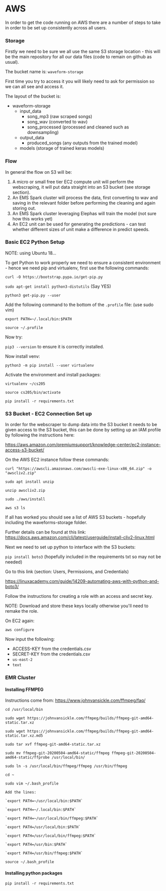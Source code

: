 # AWS 

In order to get the code running on AWS there are a number of steps to take in order to be set up consistently across all users.


### Storage

Firstly we need to be sure we all use the same S3 storage location - this will be the main repository for all our data files (code to remain on github as usual).

The bucket name is:
`waveform-storage`

First time you try to access it you will likely need to ask for permission so we can all see and access it.

The layout of the bucket is:

* waveform-storage
    * input_data
        * song_mp3 (raw scraped songs)
        * song_wav (converted to wav)
        * song_processed (processed and cleaned such as downsampling)
    * output_data
        * produced_songs (any outputs from the trained model)
    * models (storage of trained keras models)


### Flow

In general the flow on S3 will be:
1. A micro or small free tier EC2 compute unit will perform the webscraping, it will put data straight into an S3 bucket (see storage section).
2. An EMS Spark cluster will process the data, first converting to wav and saving in the relevant folder before performing the cleaning and again storing out.
3. An EMS Spark cluster leveraging Elephas will train the model (not sure how this works yet)
4. An EC2 unit can be used for generating the predictions - can test whether different sizes of unit make a difference in predict speeds.

### Basic EC2 Python Setup

NOTE: using Ubuntu 18... 

To get Python to work properly we need to ensure a consistent environment - hence we need pip and virtualenv, first use the following commands:

`curl -O https://bootstrap.pypa.io/get-pip.py`

`sudo apt-get install python3-distutils` (Say YES)

`python3 get-pip.py --user`

Add the following command to the bottom of the `.profile` file: (use sudo vim)

`export PATH=~/.local/bin:$PATH`

`source ~/.profile`

Now try: 

`pip3 --version` to ensure it is correctly installed.

Now install venv:

`python3 -m pip install --user virtualenv`

Activate the environment and install packages:

`virtualenv ~/cs205`

`source cs205/bin/activate`

`pip install -r requirements.txt`


### S3 Bucket - EC2 Connection Set up

In order for the webscraper to dump data into the S3 bucket it needs to be given access to the S3 bucket, this can be done by setting up an IAM profile by following the instructions here:

https://aws.amazon.com/premiumsupport/knowledge-center/ec2-instance-access-s3-bucket/

On the AWS EC2 instance follow these commands:

`curl "https://awscli.amazonaws.com/awscli-exe-linux-x86_64.zip" -o "awscliv2.zip"`

`sudo apt install unzip`

`unzip awscliv2.zip`

`sudo ./aws/install`

`aws s3 ls`

If all has worked you should see a list of AWS S3 buckets - hopefully including the waveforms-storage folder.

Further details can be found at this link:
https://docs.aws.amazon.com/cli/latest/userguide/install-cliv2-linux.html


Next we need to set up python to interface with the S3 buckets:

`pip install boto3` (hopefully included in the requirements txt so may not be needed)


Go to this link (section: Users, Permissions, and Credentials)

https://linuxacademy.com/guide/14209-automating-aws-with-python-and-boto3/

Follow the instructions for creating a role with an access and secret key.

NOTE: Download and store these keys locally otherwise you'll need to remake the role.

On EC2 again:

`aws configure`

Now input the following:
* ACCESS-KEY from the credentials.csv
* SECRET-KEY from the credentials.csv
* `us-east-2`
* `text`


### EMR Cluster

#### Installing FFMPEG

Instructions come from: https://www.johnvansickle.com/ffmpeg/faq/

`cd /usr/local/bin`

`sudo wget https://johnvansickle.com/ffmpeg/builds/ffmpeg-git-amd64-static.tar.xz`

`sudo wget https://johnvansickle.com/ffmpeg/builds/ffmpeg-git-amd64-static.tar.xz.md5`

`sudo tar xvf ffmpeg-git-amd64-static.tar.xz`

`sudo mv ffmpeg-git-20200504-amd64-static/ffmpeg ffmpeg-git-20200504-amd64-static/ffprobe /usr/local/bin/`

`sudo ln -s /usr/local/bin/ffmpeg/ffmpeg /usr/bin/ffmpeg`

`cd ~`

`sudo vim ~/.bash_profile` 

    Add the lines:
    
    `export PATH=~/usr/local/bin:$PATH`
    
    `export PATH=~/.local/bin:$PATH`
    
    `export PATH=~/usr/local/bin/ffmpeg:$PATH`
    
    `export PATH=/usr/local/bin:$PATH`
    
    `export PATH=/usr/local/bin/ffmpeg:$PATH`
    
    `export PATH=/usr/bin:$PATH`
    
    `export PATH=/usr/bin/ffmpeg:$PATH`

`source ~/.bash_profile`

#### Installing python packages

`pip install -r requirements.txt`
